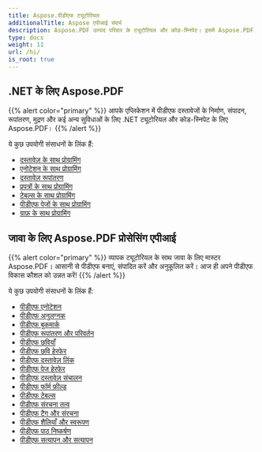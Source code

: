 ```yaml
---
title: Aspose.पीडीएफ ट्यूटोरियल
additionalTitle: Aspose एपीआई संदर्भ
description: Aspose.PDF उत्पाद परिवार के ट्यूटोरियल और कोड-स्निपेट। इसमें Aspose.PDF के उपयोग के बुनियादी और उन्नत ट्यूटोरियल शामिल हैं।
type: docs
weight: 11
url: /hi/
is_root: true
---
```


## .NET के लिए Aspose.PDF
{{% alert color="primary" %}}
आपके एप्लिकेशन में पीडीएफ दस्तावेजों के निर्माण, संपादन, रूपांतरण, मुद्रण और कई अन्य सुविधाओं के लिए .NET ट्यूटोरियल और कोड-स्निपेट के लिए Aspose.PDF। 
{{% /alert %}}

ये कुछ उपयोगी संसाधनों के लिंक हैं:
- [दस्तावेज़ के साथ प्रोग्रामिंग](./net/programming-with-document/)
- [एनोटेशन के साथ प्रोग्रामिंग](./net/annotations/)  
- [दस्तावेज़ रूपांतरण](./net/document-conversion/)
- [प्रपत्रों के साथ प्रोग्रामिंग](./net/programming-with-forms/)
- [टेबल्स के साथ प्रोग्रामिंग](./net/programming-with-tables/) 
- [पीडीएफ पेजों के साथ प्रोग्रामिंग](./net/programming-with-pdf-pages/)
- [ग्राफ़ के साथ प्रोग्रामिंग](./net/programming-with-graphs/)
 
## जावा के लिए Aspose.PDF प्रोसेसिंग एपीआई
{{% alert color="primary" %}}
व्यापक ट्यूटोरियल के साथ जावा के लिए मास्टर Aspose.PDF। आसानी से पीडीएफ बनाएं, संपादित करें और अनुकूलित करें। आज ही अपने पीडीएफ विकास कौशल को उन्नत करें!
{{% /alert %}}

ये कुछ उपयोगी संसाधनों के लिंक हैं:
- [पीडीएफ एनोटेशन](./java/pdf-annotations/)
- [पीडीएफ अनुलग्नक](./java/pdf-attachments/)
- [पीडीएफ बुकमार्क](./java/pdf-bookmarks/)
- [पीडीएफ रूपांतरण और परिवर्तन](./java/pdf-conversion-transformation/)
- [पीडीएफ छवियाँ](./java/pdf-images/)
- [पीडीएफ छवि हेरफेर](./java/pdf-image-manipulation/)
- [पीडीएफ दस्तावेज़ लिंक](./java/pdf-document-links/)
- [पीडीएफ पेज हेरफेर](./java/pdf-page-manipulation/)
- [पीडीएफ दस्तावेज़ संचालन](./java/pdf-document-operations/)
- [पीडीएफ फॉर्म फ़ील्ड](./java/pdf-form-fields/)
- [पीडीएफ टेबल्स](./java/pdf-tables/)
- [पीडीएफ संरचना तत्व](./java/pdf-structure-elements/)
- [पीडीएफ टैग और संरचना](./java/pdf-tags-and-structure/)
- [पीडीएफ शैलियाँ और स्वरूपण](./java/pdf-styles-and-formatting/)
- [पीडीएफ पाठ निष्कर्षण](./java/pdf-text-extraction/)
- [पीडीएफ सत्यापन और सत्यापन](./java/pdf-validation-and-verification/)

